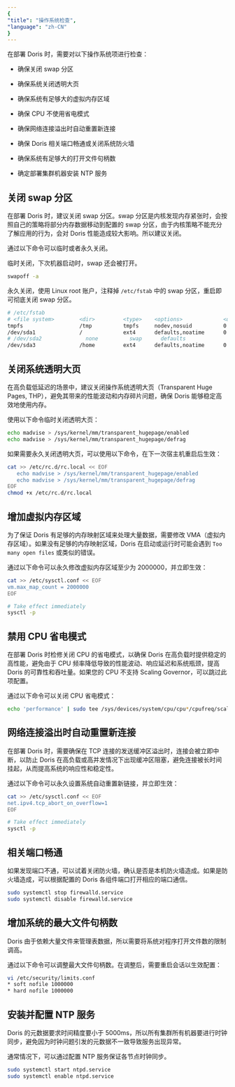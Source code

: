 ```yaml
---
{
"title": "操作系统检查",
"language": "zh-CN"
}
---
```


<!--
Licensed to the Apache Software Foundation (ASF) under one
or more contributor license agreements.  See the NOTICE file
distributed with this work for additional information
regarding copyright ownership.  The ASF licenses this file
to you under the Apache License, Version 2.0 (the
"License"); you may not use this file except in compliance
with the License.  You may obtain a copy of the License at

  http://www.apache.org/licenses/LICENSE-2.0

Unless required by applicable law or agreed to in writing,
software distributed under the License is distributed on an
"AS IS" BASIS, WITHOUT WARRANTIES OR CONDITIONS OF ANY
KIND, either express or implied.  See the License for the
specific language governing permissions and limitations
under the License.
-->

在部署 Doris 时，需要对以下操作系统项进行检查：

- 确保关闭 swap 分区
  
- 确保系统关闭透明大页
  
- 确保系统有足够大的虚拟内存区域
  
- 确保 CPU 不使用省电模式
  
- 确保网络连接溢出时自动重置新连接
    
- 确保 Doris 相关端口畅通或关闭系统防火墙
  
- 确保系统有足够大的打开文件句柄数
  
- 确定部署集群机器安装 NTP 服务

## 关闭 swap 分区

在部署 Doris 时，建议关闭 swap 分区。swap 分区是内核发现内存紧张时，会按照自己的策略将部分内存数据移动到配置的 swap 分区，由于内核策略不能充分了解应用的行为，会对 Doris 性能造成较大影响。所以建议关闭。

通过以下命令可以临时或者永久关闭。

临时关闭，下次机器启动时，swap 还会被打开。

```bash
swapoff -a
```

永久关闭，使用 Linux root 账户，注释掉 `/etc/fstab` 中的 swap 分区，重启即可彻底关闭 swap 分区。

```bash
# /etc/fstab
# <file system>        <dir>         <type>    <options>             <dump> <pass>
tmpfs                  /tmp          tmpfs     nodev,nosuid          0      0
/dev/sda1              /             ext4      defaults,noatime      0      1
# /dev/sda2              none          swap      defaults              0      0
/dev/sda3              /home         ext4      defaults,noatime      0      2
```

## 关闭系统透明大页

在高负载低延迟的场景中，建议关闭操作系统透明大页（Transparent Huge Pages, THP），避免其带来的性能波动和内存碎片问题，确保 Doris 能够稳定高效地使用内存。

使用以下命令临时关闭透明大页：

```bash
echo madvise > /sys/kernel/mm/transparent_hugepage/enabled
echo madvise > /sys/kernel/mm/transparent_hugepage/defrag
```

如果需要永久关闭透明大页，可以使用以下命令，在下一次宿主机重启后生效：

```bash
cat >> /etc/rc.d/rc.local << EOF
   echo madvise > /sys/kernel/mm/transparent_hugepage/enabled
   echo madvise > /sys/kernel/mm/transparent_hugepage/defrag
EOF
chmod +x /etc/rc.d/rc.local
```

## 增加虚拟内存区域

为了保证 Doris 有足够的内存映射区域来处理大量数据，需要修改 VMA（虚拟内存区域）。如果没有足够的内存映射区域，Doris 在启动或运行时可能会遇到 `Too many open files` 或类似的错误。

通过以下命令可以永久修改虚拟内存区域至少为 2000000，并立即生效：

```bash
cat >> /etc/sysctl.conf << EOF
vm.max_map_count = 2000000
EOF

# Take effect immediately
sysctl -p
```

## 禁用 CPU 省电模式

在部署 Doris 时检修关闭 CPU 的省电模式，以确保 Doris 在高负载时提供稳定的高性能，避免由于 CPU 频率降低导致的性能波动、响应延迟和系统瓶颈，提高 Doris 的可靠性和吞吐量。如果您的 CPU 不支持 Scaling Governor，可以跳过此项配置。

通过以下命令可以关闭 CPU 省电模式：

```bash
echo 'performance' | sudo tee /sys/devices/system/cpu/cpu*/cpufreq/scaling_governor
```

## 网络连接溢出时自动重置新连接

在部署 Doris 时，需要确保在 TCP 连接的发送缓冲区溢出时，连接会被立即中断，以防止 Doris 在高负载或高并发情况下出现缓冲区阻塞，避免连接被长时间挂起，从而提高系统的响应性和稳定性。

通过以下命令可以永久设置系统自动重置新链接，并立即生效：

```bash
cat >> /etc/sysctl.conf << EOF
net.ipv4.tcp_abort_on_overflow=1
EOF

# Take effect immediately
sysctl -p
```

## 相关端口畅通

如果发现端口不通，可以试着关闭防火墙，确认是否是本机防火墙造成。如果是防火墙造成，可以根据配置的 Doris 各组件端口打开相应的端口通信。

```bash
sudo systemctl stop firewalld.service
sudo systemctl disable firewalld.service
```

## 增加系统的最大文件句柄数

Doris 由于依赖大量文件来管理表数据，所以需要将系统对程序打开文件数的限制调高。

通过以下命令可以调整最大文件句柄数。在调整后，需要重启会话以生效配置：

```bash
vi /etc/security/limits.conf 
* soft nofile 1000000
* hard nofile 1000000
```

## 安装并配置 NTP 服务

Doris 的元数据要求时间精度要小于 5000ms，所以所有集群所有机器要进行时钟同步，避免因为时钟问题引发的元数据不一致导致服务出现异常。

通常情况下，可以通过配置 NTP 服务保证各节点时钟同步。

```bash
sudo systemctl start ntpd.service
sudo systemctl enable ntpd.service
```
